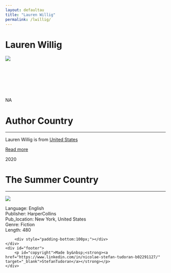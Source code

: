 ```yaml
---
layout: defaultau
title: "Lauren Willig"
permalink: /lwillig/
---
```

<!-- partial:index.partial.html -->
<div class="content">
    <h1>Lauren Willig</h1>
    <div class="quote">
        <div><img src="https://laurenwillig.com/wp-content/uploads/2018/10/Lauren-Willig-c-Amanda-Suanne-683x1024.jpg" class="logo"></div>
    </div>
    <div class="timeline">
        <div style="padding-bottom:100px;"></div>
        <div class="block">
            <div class="date right"><p class="right"> NA </p></div>
            <div class="dot"></div>
            <div class="left first">
            <div class="author_country">
                <h1>Author Country</h1><hr>
          <div class="aclocation">  <p> Lauren Willig is from <a href="http://localhost:4000/1"> United States</a></p></div>
              <div class="acreadmore">  <a href="https://en.wikipedia.org/wiki/Lauren_Willig" target="_blank">Read more</a></div>
            </div>
            </div>
        </div>
        <div class="block">
            <div class="date left"><p class="left">2020</p></div>
            <div class="dot"></div>
            <div class="right">
                <h1>The Summer Country</h1><hr>
                <p><img src="https://m.media-amazon.com/images/W/WEBP_402378-T2/images/I/51I1gYyTx5L._SY291_BO1,204,203,200_QL40_FMwebp_.jpg"></p>
                <p>Language: English <br/>
                Publisher: HarperCollins<br/>
                Pub_location: New York, United States<br/>
                Genre: Fiction<br/>
                Length: 480</p>
            </div>
        </div>

        <div style="padding-bottom:100px;"></div>
    </div>
    <div id="footer">
        <p id="copyright">Made by&nbsp;<strong><a href="https://www.linkedin.com/in/nicolae-stefan-tudoran-b02291127/" target="_blank">StefanTudoran</a></strong></p>
    </div>
</div>
<!-- partial -->
  <script src='https://cdnjs.cloudflare.com/ajax/libs/jquery/3.1.1/jquery.min.js'></script><script  src="assets/js/authorscript.js"></script>
